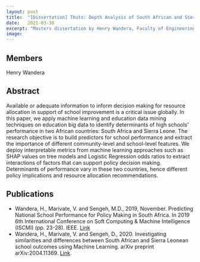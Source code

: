 ```yaml
---
layout: post
title:  "[Dissertation] Thuto: Depth Analysis of South African and Sierra Leone School Outcomes using Machine Learning"
date:   2021-03-30
excerpt: "Masters dissertation by Henry Wandera, Faculty of Engineering, Built Environment and Information Technology University of Pretoria, Pretoria"
image: 
---
```

## Members
Henry Wandera

## Abstract
Available or adequate information to inform decision making for resource allocation in support of school improvement is a critical issue globally. In this paper, we apply machine learning and education data mining techniques on education big data to identify determinants of high schools’ performance in two African countries: South Africa and Sierra Leone. The research objective is to build predictors for school performance and extract the importance of different community-level and school-level features. We deploy interpretable metrics from machine learning approaches such as SHAP values on tree models and Logistic Regression odds ratios to extract interactions of factors that can support policy decision making. Determinants of performance vary in these two countries, hence different policy implications and resource allocation recommendations.

## Publications
* Wandera, H., Marivate, V. and Sengeh, M.D., 2019, November. Predicting National School Performance for Policy Making in South Africa. In 2019 6th International Conference on Soft Computing & Machine Intelligence (ISCMI) (pp. 23-28). IEEE. [Link](https://ieeexplore.ieee.org/abstract/document/9004323)
* Wandera, H., Marivate, V. and Sengeh, D., 2020. Investigating similarities and differences between South African and Sierra Leonean school outcomes using Machine Learning. arXiv preprint arXiv:2004.11369. [Link](https://arxiv.org/abs/2004.11369).
